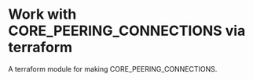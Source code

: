 # Work with CORE_PEERING_CONNECTIONS via terraform

A terraform module for making CORE_PEERING_CONNECTIONS.
